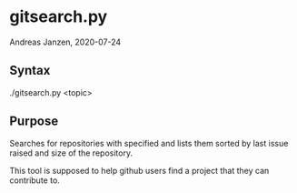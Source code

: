 # gitsearch.py
Andreas Janzen, 2020-07-24

## Syntax
./gitsearch.py \<topic\>

## Purpose
Searches for repositories with specified <topic> and lists them sorted by last
issue raised and size of the repository.

This tool is supposed to help github users find a project that they can
contribute to.
